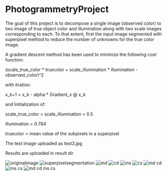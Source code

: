 # PhotogrammetryProject
The goal of this project is to decompose a single image (observed color) to two image of true object color and illumination along with two scale images corresponding to each.
To that extent, first the input image segmented with superpixel method to reduce the number of unknowns for the true color image.

A gradient descent method has been used to minimize the following cost function:

(scale_true_color * truecolor + scale_illumination * illumination - observed_color)^2

with itration:

x_k+1 = x_k - alpha * Gradient_x @ x_k

and Initialization of:

scale_true_color = scale_illumination = 0.5

illumination = 0.784

truecolor = mean value of the subpixels in a superpixel

The test image uploaded as test3.jpg

Results are uploaded in result dir

![originalimage](https://user-images.githubusercontent.com/36164448/36244087-c7035f88-11f2-11e8-8cf1-0b31454bbc57.jpg)
![superpixelsegmentation](https://user-images.githubusercontent.com/36164448/36244093-c9f2ebc8-11f2-11e8-9deb-12416e449fa7.jpg)
![md](https://user-images.githubusercontent.com/36164448/36243919-070d67fa-11f2-11e8-8acb-86e65d8fc423.jpg)
![cd](https://user-images.githubusercontent.com/36164448/36243926-0a480664-11f2-11e8-9fe5-c5fa360150db.jpg)
![ms](https://user-images.githubusercontent.com/36164448/36243927-0cb17ebc-11f2-11e8-8465-3500b35c1839.jpg)
![cs](https://user-images.githubusercontent.com/36164448/36243929-0ea79648-11f2-11e8-8f06-16278fffce46.jpg)
![md cd](https://user-images.githubusercontent.com/36164448/36243932-1057cd32-11f2-11e8-90b5-7818938727ec.jpg)
![ms cs](https://user-images.githubusercontent.com/36164448/36243933-11da86c2-11f2-11e8-8863-147e9ab249e0.jpg)
![md cd ms cs](https://user-images.githubusercontent.com/36164448/36243935-13765042-11f2-11e8-9139-17d78ff9b99c.jpg)
